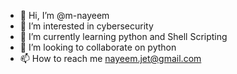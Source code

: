 - 👋 Hi, I’m @m-nayeem
- 👀 I’m interested in cybersecurity 
- 🌱 I’m currently learning python and Shell Scripting 
- 💞️ I’m looking to collaborate on python 
- 📫 How to reach me nayeem.jet@gmail.com 

<!---
m-nayeem/m-nayeem is a ✨ special ✨ repository because its `README.md` (this file) appears on your GitHub profile.
You can click the Preview link to take a look at your changes.
--->
